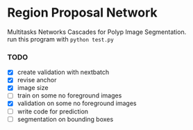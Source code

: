 # Region Proposal Network
Multitasks Networks Cascades for Polyp Image Segmentation.  
run this program with `python test.py`


### TODO
- [x] create validation with nextbatch
- [x] revise anchor
- [x] image size
- [ ] train on some no foreground images
- [x] validation on some no foreground images
- [ ] write code for prediction
- [ ] segmentation on bounding boxes
